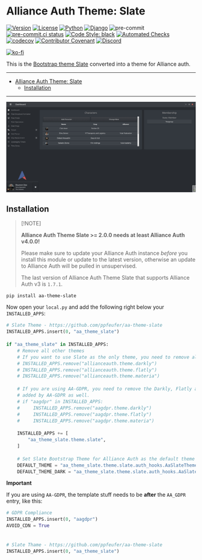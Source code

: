 # Alliance Auth Theme: Slate<a name="alliance-auth-theme-slate"></a>

[![Version](https://img.shields.io/pypi/v/aa-theme-slate?label=release "Version")](https://pypi.org/project/aa-theme-slate/)
[![License](https://img.shields.io/badge/license-GPLv3-green "License")](https://pypi.org/project/aa-theme-slate/)
[![Python](https://img.shields.io/pypi/pyversions/aa-theme-slate "Python")](https://pypi.org/project/aa-theme-slate/)
[![Django](https://img.shields.io/pypi/djversions/aa-theme-slate?label=django "Django")](https://pypi.org/project/aa-theme-slate/)
![pre-commit](https://img.shields.io/badge/pre--commit-enabled-brightgreen?logo=pre-commit&logoColor=white)
[![pre-commit.ci status](https://results.pre-commit.ci/badge/github/ppfeufer/aa-theme-slate/master.svg)](https://results.pre-commit.ci/latest/github/ppfeufer/aa-theme-slate/master)
[![Code Style: black](https://img.shields.io/badge/code%20style-black-000000.svg "Code Style: black")](http://black.readthedocs.io/en/latest/)
[![Automated Checks](https://github.com/ppfeufer/aa-theme-slate/actions/workflows/automated-checks.yml/badge.svg "Automated Checks")](https://github.com/ppfeufer/aa-theme-slate/actions/workflows/automated-checks.yml)
[![codecov](https://codecov.io/gh/ppfeufer/aa-theme-slate/branch/master/graph/badge.svg?token=J9PBF0HM8C "codecov")](https://codecov.io/gh/ppfeufer/aa-theme-slate)
[![Contributor Covenant](https://img.shields.io/badge/Contributor%20Covenant-2.1-4baaaa.svg "Contributor Covenant")](https://github.com/ppfeufer/aa-forum/blob/master/CODE_OF_CONDUCT.md)
[![Discord](https://img.shields.io/discord/790364535294132234?label=discord "Discord")](https://discord.gg/zmh52wnfvM)

[![ko-fi](https://ko-fi.com/img/githubbutton_sm.svg)](https://ko-fi.com/N4N8CL1BY)

This is the [Bootstrap theme Slate](https://bootswatch.com/3/slate/) converted into
a theme for Alliance auth.

______________________________________________________________________

<!-- mdformat-toc start --slug=gitlab --maxlevel=6 --minlevel=1 -->

- [Alliance Auth Theme: Slate](#alliance-auth-theme-slate)
  - [Installation](#installation)

<!-- mdformat-toc end -->

______________________________________________________________________

![AA Theme: Slate](https://raw.githubusercontent.com/ppfeufer/aa-theme-slate/master/aa_theme_slate/images/aa_theme_slate.jpg)

## Installation<a name="installation"></a>

> \[!NOTE\]
>
> **Alliance Auth Theme Slate >= 2.0.0 needs at least Alliance Auth v4.0.0!**
>
> Please make sure to update your Alliance Auth instance _before_ you install this
> module or update to the latest version, otherwise an update to Alliance Auth will
> be pulled in unsupervised.
>
> The last version of Alliance Auth Theme Slate that supports Alliance Auth v3 is `1.7.1`.

```shell
pip install aa-theme-slate
```

Now open your `local.py` and add the following right below your `INSTALLED_APPS`:

```python
# Slate Theme - https://github.com/ppfeufer/aa-theme-slate
INSTALLED_APPS.insert(0, "aa_theme_slate")

if "aa_theme_slate" in INSTALLED_APPS:
    # Remove all other themes
    # If you want to use Slate as the only theme, you need to remove all other themes.
    # INSTALLED_APPS.remove("allianceauth.theme.darkly")
    # INSTALLED_APPS.remove("allianceauth.theme.flatly")
    # INSTALLED_APPS.remove("allianceauth.theme.materia")

    # If you are using AA-GDPR, you need to remove the Darkly, Flatly and Materia themes
    # added by AA-GDPR as well.
    # if "aagdpr" in INSTALLED_APPS:
    #     INSTALLED_APPS.remove("aagdpr.theme.darkly")
    #     INSTALLED_APPS.remove("aagdpr.theme.flatly")
    #     INSTALLED_APPS.remove("aagdpr.theme.materia")

    INSTALLED_APPS += [
        "aa_theme_slate.theme.slate",
    ]

    # Set Slate Bootstrap Theme for Alliance Auth as the default theme (optional)
    DEFAULT_THEME = "aa_theme_slate.theme.slate.auth_hooks.AaSlateThemeHook"
    DEFAULT_THEME_DARK = "aa_theme_slate.theme.slate.auth_hooks.AaSlateThemeHook"  # Legacy AAv3 user.profile.night_mode=1
```

**Important**

If you are using `AA-GDPR`, the template stuff needs to be **after** the `AA_GDPR`
entry, like this:

```python
# GDPR Compliance
INSTALLED_APPS.insert(0, "aagdpr")
AVOID_CDN = True


# Slate Thame - https://github.com/ppfeufer/aa-theme-slate
INSTALLED_APPS.insert(0, "aa_theme_slate")
```
